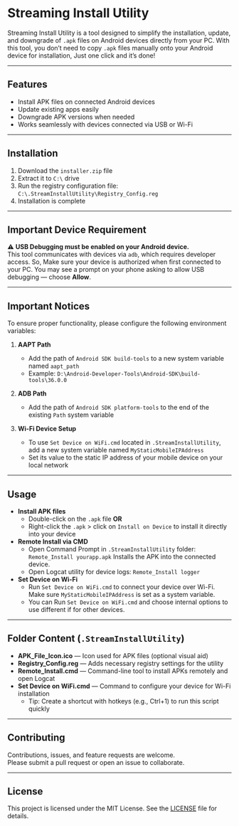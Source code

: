 # Streaming Install Utility

Streaming Install Utility is a tool designed to simplify the installation, update, and downgrade of `.apk` files on Android devices directly from your PC.
With this tool, you don’t need to copy `.apk` files manually onto your Android device for installation, Just one click and it’s done!

---

## Features

- Install APK files on connected Android devices
- Update existing apps easily
- Downgrade APK versions when needed
- Works seamlessly with devices connected via USB or Wi-Fi

---

## Installation

1. Download the `installer.zip` file
2. Extract it to `C:\` drive
3. Run the registry configuration file: `C:\.StreamInstallUtility\Registry_Config.reg`
4. Installation is complete

---

## Important Device Requirement

⚠️ **USB Debugging must be enabled on your Android device.**  
This tool communicates with devices via `adb`, which requires developer access. So, Make sure your device is authorized when first connected to your PC. You may see a prompt on your phone asking to allow USB debugging — choose **Allow**.

---

## Important Notices

To ensure proper functionality, please configure the following environment variables:

1. **AAPT Path**  
   - Add the path of `Android SDK build-tools` to a new system variable named `aapt_path`  
   - Example: `D:\Android-Developer-Tools\Android-SDK\build-tools\36.0.0`

2. **ADB Path**  
   - Add the path of `Android SDK platform-tools` to the end of the existing `Path` system variable

3. **Wi-Fi Device Setup**  
   - To use `Set Device on WiFi.cmd` located in `.StreamInstallUtility`, add a new system variable named `MyStaticMobileIPAddress`  
   - Set its value to the static IP address of your mobile device on your local network

---

## Usage

- **Install APK files**  
  - Double-click on the `.apk` file **OR**  
  - Right-click the `.apk` > click on `Install on Device` to install it directly into your device
- **Remote Install via CMD**  
  - Open Command Prompt in `.StreamInstallUtility` folder:  `Remote_Install yourapp.apk` Installs the APK into the connected device.
  - Open Logcat utility for device logs:  `Remote_Install logger`
- **Set Device on Wi-Fi**  
  - Run `Set Device on WiFi.cmd` to connect your device over Wi-Fi. Make sure `MyStaticMobileIPAddress` is set as a system variable.
  - You can Run `Set Device on WiFi.cmd` and choose internal options to use different if for other devices.

---

## Folder Content (`.StreamInstallUtility`)

- **APK_File_Icon.ico** — Icon used for APK files (optional visual aid)
- **Registry_Config.reg** — Adds necessary registry settings for the utility
- **Remote_Install.cmd** — Command-line tool to install APKs remotely and open Logcat
- **Set Device on WiFi.cmd** — Command to configure your device for Wi-Fi installation
  - Tip: Create a shortcut with hotkeys (e.g., Ctrl+1) to run this script quickly
 
---

## Contributing

Contributions, issues, and feature requests are welcome.  
Please submit a pull request or open an issue to collaborate.  

---

## License

This project is licensed under the MIT License. See the [LICENSE](LICENSE) file for details.
